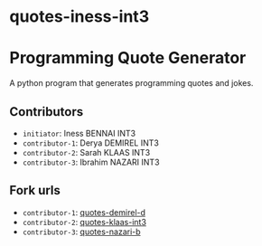 # quotes-iness-int3
# Programming Quote Generator

A python program that generates programming quotes and jokes.

## Contributors
- `initiator`: Iness BENNAI INT3
- `contributor-1`: Derya DEMIREL INT3
- `contributor-2`: Sarah KLAAS INT3
- `contributor-3`: Ibrahim NAZARI INT3

## Fork urls
- `contributor-1`: [quotes-demirel-d]([url-1](https://github.com/faerrie/quotes-derya-d))
- `contributor-2`: [quotes-klaas-int3](https://github.com/SarahVKls/quotes-sarah-k)
- `contributor-3`: [quotes-nazari-b](https://github.com/Abraham3ros/quotes-Ibrahim-N)
